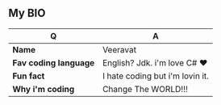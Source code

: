 ## My BIO


| Q                     |     A                         | 
|-----------------------|-------------------------------|
|**Name**               |Veeravat                       | 
|**Fav coding language**|English? Jdk. i'm love C# ❤   |
|**Fun fact**           |I hate coding but i'm lovin it.|
|**Why i'm coding**     |Change The WORLD!!!            |
